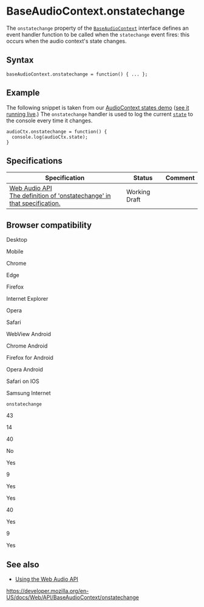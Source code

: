 # BaseAudioContext.onstatechange

The `onstatechange` property of the [`BaseAudioContext`](../baseaudiocontext) interface defines an event handler function to be called when the `statechange` event fires: this occurs when the audio context's state changes.

## Syntax

    baseAudioContext.onstatechange = function() { ... };

## Example

The following snippet is taken from our [AudioContext states demo](https://github.com/mdn/webaudio-examples) ([see it running live](https://mdn.github.io/webaudio-examples/audiocontext-states/).) The `onstatechange` handler is used to log the current [`state`](state) to the console every time it changes.

    audioCtx.onstatechange = function() {
      console.log(audioCtx.state);
    }

## Specifications

<table><thead><tr class="header"><th>Specification</th><th>Status</th><th>Comment</th></tr></thead><tbody><tr class="odd"><td><a href="https://webaudio.github.io/web-audio-api/#dom-baseaudiocontext-onstatechange">Web Audio API<br />
<span class="small">The definition of 'onstatechange' in that specification.</span></a></td><td><span class="spec-wd">Working Draft</span></td><td></td></tr></tbody></table>

## Browser compatibility

Desktop

Mobile

Chrome

Edge

Firefox

Internet Explorer

Opera

Safari

WebView Android

Chrome Android

Firefox for Android

Opera Android

Safari on IOS

Samsung Internet

`onstatechange`

43

14

40

No

Yes

9

Yes

Yes

40

Yes

9

Yes

## See also

- [Using the Web Audio API](../web_audio_api/using_web_audio_api)

<a href="https://developer.mozilla.org/en-US/docs/Web/API/BaseAudioContext/onstatechange" class="_attribution-link">https://developer.mozilla.org/en-US/docs/Web/API/BaseAudioContext/onstatechange</a>
